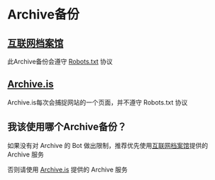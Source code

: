 # Archive备份

## [互联网档案馆](https://zh.wikipedia.org/zh-cn/互联网档案馆)

此Archive备份会遵守 [Robots.txt](https://zh.wikipedia.org/zh-cn/Robots.txt) 协议

## [Archive.is](https://zh.wikipedia.org/zh-cn/Archive.is)

Archive.is每次会捕捉网站的一个页面，并不遵守 Robots.txt 协议

## 我该使用哪个Archive备份？

如果没有对 Archive 的 Bot 做出限制，推荐优先使用[互联网档案馆](https://web.archive.org/)提供的 Archive 服务

否则请使用 [Archive.is](https://archive.ph/) 提供的 Archive 服务
